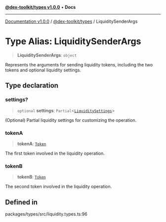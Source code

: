[**@dex-toolkit/types v1.0.0**](../README.md) • **Docs**

***

[Documentation v1.0.0](../../../packages.md) / [@dex-toolkit/types](../README.md) / LiquiditySenderArgs

# Type Alias: LiquiditySenderArgs

> **LiquiditySenderArgs**: `object`

Represents the arguments for sending liquidity tokens, including the two tokens and optional liquidity settings.

## Type declaration

### settings?

> `optional` **settings**: `Partial`\<[`LiquiditySettings`](LiquiditySettings.md)\>

(Optional) Partial liquidity settings for customizing the operation.

### tokenA

> **tokenA**: [`Token`](Token.md)

The first token involved in the liquidity operation.

### tokenB

> **tokenB**: [`Token`](Token.md)

The second token involved in the liquidity operation.

## Defined in

packages/types/src/liquidity.types.ts:96
